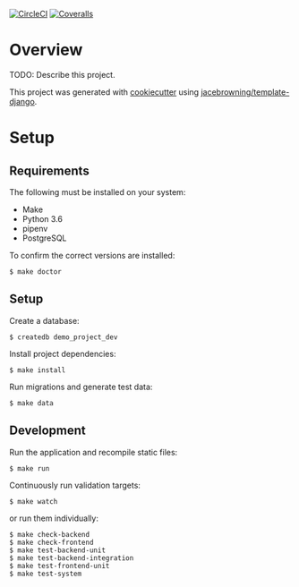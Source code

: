 [![CircleCI](https://img.shields.io/circleci/build/github/jacebrowning/template-django-demo)](https://coveralls.io/github/jacebrowning/template-django-demo)
[![Coveralls](https://img.shields.io/coveralls/github/jacebrowning/template-django-demo)](https://circleci.com/gh/jacebrowning/template-django-demo/tree/master)

# Overview

TODO: Describe this project.

This project was generated with [cookiecutter](https://github.com/audreyr/cookiecutter) using [jacebrowning/template-django](https://github.com/jacebrowning/template-django).

# Setup

## Requirements

The following must be installed on your system:

- Make
- Python 3.6
- pipenv
- PostgreSQL

To confirm the correct versions are installed:

```
$ make doctor
```

## Setup

Create a database:

```
$ createdb demo_project_dev
```

Install project dependencies:

```
$ make install
```

Run migrations and generate test data:

```
$ make data
```

## Development

Run the application and recompile static files:

```
$ make run
```

Continuously run validation targets:

```
$ make watch
```

or run them individually:

```
$ make check-backend
$ make check-frontend
$ make test-backend-unit
$ make test-backend-integration
$ make test-frontend-unit
$ make test-system
```
